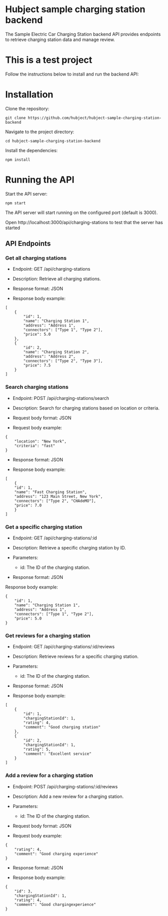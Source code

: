 # Hubject sample charging station backend

The Sample Electric Car Charging Station backend API provides endpoints to retrieve charging station data and manage review.

# This is a test project

Follow the instructions below to install and run the backend API:

# Installation

Clone the repository:

```
git clone https://github.com/hubject/hubject-sample-charging-station-backend
```

Navigate to the project directory:

```
cd hubject-sample-charging-station-backend
```

Install the dependencies:

```
npm install
```

# Running the API

Start the API server:

```
npm start
```

The API server will start running on the configured port (default is 3000).

Open http://localhost:3000/api/charging-stations to test that the server has started

## API Endpoints

### Get all charging stations

* Endpoint: GET /api/charging-stations

* Description: Retrieve all charging stations.

* Response format: JSON

* Response body example:

```
[
    {
        "id": 1,
        "name": "Charging Station 1",
        "address": "Address 1",
        "connectors": ["Type 1", "Type 2"],
        "price": 5.0
    },
    {
        "id": 2,
        "name": "Charging Station 2",
        "address": "Address 2",
        "connectors": ["Type 2", "Type 3"],
        "price": 7.5
    }
]
```

### Search charging stations

* Endpoint: POST /api/charging-stations/search

* Description: Search for charging stations based on location or criteria.

* Request body format: JSON

* Request body example:
```
{
    "location": "New York",
    "criteria": "fast"
}
```
* Response format: JSON

* Response body example:
```
[
    {
    "id": 1,
    "name": "Fast Charging Station",
    "address": "123 Main Street, New York",
    "connectors": ["Type 2", "CHAdeMO"],
    "price": 7.0
    }
]
```
### Get a specific charging station

* Endpoint: GET /api/charging-stations/:id

* Description: Retrieve a specific charging station by ID.
* Parameters:
  * id: The ID of the charging station.
* Response format: JSON

Response body example:
```
{
    "id": 1,
    "name": "Charging Station 1",
    "address": "Address 1",
    "connectors": ["Type 1", "Type 2"],
    "price": 5.0
}
```
### Get reviews for a charging station

* Endpoint: GET /api/charging-stations/:id/reviews

* Description: Retrieve reviews for a specific charging station.

* Parameters:

  * id: The ID of the charging station.

* Response format: JSON

* Response body example:
```
[
    {
        "id": 1,
        "chargingStationId": 1,
        "rating": 4,
        "comment": "Good charging station"
    },
    {
        "id": 2,
        "chargingStationId": 1,
        "rating": 5,
        "comment": "Excellent service"
    }
]
```
### Add a review for a charging station

* Endpoint: POST /api/charging-stations/:id/reviews

* Description: Add a new review for a charging station.

* Parameters:

    * id: The ID of the charging station.

* Request body format: JSON

* Request body example:
```
{
    "rating": 4,
    "comment": "Good charging experience"
}
```
* Response format: JSON

* Response body example:
```
{
    "id": 3,
    "chargingStationId": 1,
    "rating": 4,
    "comment": "Good chargingexperience"
}
```
